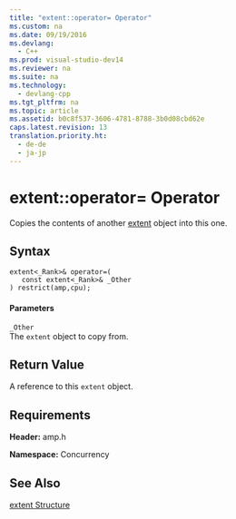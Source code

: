 ```yaml
---
title: "extent::operator= Operator"
ms.custom: na
ms.date: 09/19/2016
ms.devlang: 
  - C++
ms.prod: visual-studio-dev14
ms.reviewer: na
ms.suite: na
ms.technology: 
  - devlang-cpp
ms.tgt_pltfrm: na
ms.topic: article
ms.assetid: b0c8f537-3606-4781-8788-3b0d08cbd62e
caps.latest.revision: 13
translation.priority.ht: 
  - de-de
  - ja-jp
---
```

# extent::operator= Operator
Copies the contents of another [extent](../vs140/extent-Class--C---AMP-.md) object into this one.  
  
## Syntax  
  
```  
extent<_Rank>& operator=(  
   const extent<_Rank>& _Other  
) restrict(amp,cpu);  
```  
  
#### Parameters  
 `_Other`  
 The `extent` object to copy from.  
  
## Return Value  
 A reference to this `extent` object.  
  
## Requirements  
 **Header:** amp.h  
  
 **Namespace:** Concurrency  
  
## See Also  
 [extent Structure](../vs140/extent-Class--C---AMP-.md)